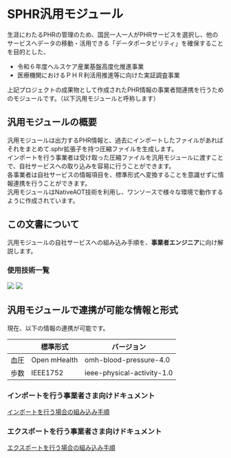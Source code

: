 # SPHR汎用モジュール
生涯にわたるPHRの管理のため、国民一人一人がPHRサービスを選択し、他のサービスへデータの移動・活用できる「データポータビリティ」を確保することを目的とした、<br>
- 令和６年度ヘルスケア産業基盤高度化推進事業
- 医療機関におけるＰＨＲ利活用推進等に向けた実証調査事業
  
上記プロジェクトの成果物として作成されたPHR情報の事業者間連携を行うためのモジュールです。（以下汎用モジュールと呼称します）

## 汎用モジュールの概要
汎用モジュールは出力するPHR情報と、過去にインポートしたファイルがあればそれをまとめて.sphr拡張子を持つ圧縮ファイルを生成します。<br>
インポートを行う事業者は受け取った圧縮ファイルを汎用モジュールに渡すことで、自社サービスへの取り込みを容易に行うことができます。<br>
各事業者は自社サービスの情報項目を、標準形式へ変換することを意識せずに情報連携を行うことができます。<br>
汎用モジュールはNativeAOT技術を利用し、ワンソースで様々な環境で動作するように作成されています。

## この文書について
汎用モジュールの自社サービスへの組み込み手順を、**事業者エンジニア**に向け解説します。<br>

### 使用技術一覧
<img src="https://img.shields.io/badge/Csharp-000.svg?style=for-the-badge">
<img src="https://img.shields.io/badge/nativeaot-000.svg?style=for-the-badge">


## 汎用モジュールで連携が可能な情報と形式
現在、以下の情報の連携が可能です。

|   | 標準形式 | バージョン |
| ------------- | ------------- | ------------- |
| 血圧  | Open mHealth  |  omh-blood-pressure-4.0  |
| 歩数  | IEEE1752  |  ieee-physical-activity-1.0  | 


### インポートを行う事業者さま向けドキュメント
<a href="https://github.com/mgfactoryinc/SphrLibrary/blob/master/Documents/import.md">インポートを行う場合の組み込み手順</a>

### エクスポートを行う事業者さま向けドキュメント
<a href="https://github.com/mgfactoryinc/SphrLibrary/blob/master/Documents/export.md">エクスポートを行う場合の組み込み手順</a>


